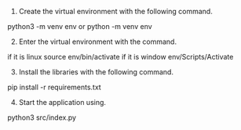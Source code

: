 1) Create the virtual environment with the following command.

python3 -m venv env
    or
python -m venv env

2) Enter the virtual environment with the command.

if it is linux
    source env/bin/activate
if it is window
    env/Scripts/Activate

3) Install the libraries with the following command.

pip install -r requirements.txt

4) Start the application using.

python3 src/index.py